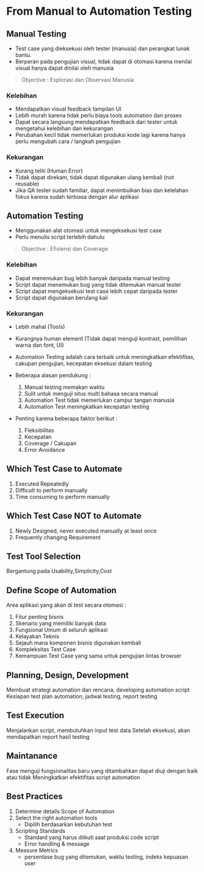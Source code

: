 # From Manual to Automation Testing

## Manual Testing
- Test case yang dieksekusi oleh tester (manusia) dan perangkat lunak bantu.
- Berperan pada pengujian visual, tidak dapat di otomasi karena menilai visual hanya dapat dinilai oleh manusia
> Objective : Explorasi dan Observasi Manusia

### Kelebihan
- Mendapatkan visual feedback tampilan UI
- Lebih murah karena tidak perlu biaya tools automation dan proses
- Dapat secara langsung mendapatkan feedback dari tester untuk mengetahui kelebihan dan kekurangan
- Perubahan kecil tidak memerlukan produksi kode lagi karena hanya perlu mengubah cara / langkah pengujian

### Kekurangan
- Kurang teliti (Human Error)
- Tidak dapat direkam, tidak dapat digunakan ulang kembali (not reusable)
- Jika QA tester sudah familiar, dapat menimbulkan bias dan kelelahan fokus karena sudah terbiasa dengan alur aplikasi

## Automation Testing
- Menggunakan alat otomasi untuk mengeksekusi test case
- Perlu menulis script terlebih dahulu
> Objective : Efisiensi dan Coverage

### Kelebihan
- Dapat menemukan bug lebih banyak daripada manual testing
- Script dapat menemukan bug yang tidak ditemukan manual tester
- Script dapat mengeksekusi test case lebih cepat daripada tester
- Script dapat digunakan berulang kali

### Kekurangan
- Lebih mahal (Tools)
- Kurangnya human element (Tidak dapat menguji kontrast, pemilihan warna dan font, UI)

- Automation Testing adalah cara terbaik untuk meningkatkan efektifitas, cakupan pengujian, kecepatan eksekusi dalam testing
- Beberapa alasan pendukung :
    1. Manual testing memakan waktu
    2. Sulit untuk menguji situs multi bahasa secara manual
    3. Automation Test tidak memerlukan campur tangan manusia
    4. Automation Test meningkatkan kecepatan testing
- Penting karena beberapa faktor berikut :
    1. Fleksibilitas
    2. Kecepatan
    3. Coverage / Cakupan
    4. Error Avoidance

## Which Test Case to Automate
1. Executed Repeatedly
2. Difficult to perform manually
3. Time consuming to perform manually

## Which Test Case NOT to Automate
1. Newly Designed, never executed manually at least once
2. Frequently changing Requirement

## Test Tool Selection
Bergantung pada Usability,Simplicity,Cost

## Define Scope of Automation
Area aplikasi yang akan di test secara otomasi :
1. Fitur penting bisnis
2. Skenario yang memiliki banyak data
3. Fungsional Umum di seluruh aplikasi
4. Kelayakan Teknis
5. Sejauh mana komponen bisnis digunakan kembali
6. Kompleksitas Test Case
7. Kemampuan Test Case yang sama untuk pengujian lintas browser

## Planning, Design, Development
Membuat strategi automation dan rencana, developing automation script
Kesiapan test plan automation, jadwal testing, report testing

## Test Execution
Menjalankan script, membutuhkan input test data
Setelah eksekusi, akan mendapatkan report hasil testing

## Maintanance
Fase menguji fungsionalitas baru yang ditambahkan dapat diuji dengan baik atau tidak
Meningkatkan efektifitas script automation

## Best Practices
1. Determine details Scope of Automation
2. Select the right automation tools
    - Dipilih berdasarkan kebutuhan test
3. Scripting Standards
    - Standard yang harus diikuti saat produksi code script
    - Error handling & message
4. Measure Metrics
    - persentase bug yang ditemukan, waktu testing, indeks kepuasan user